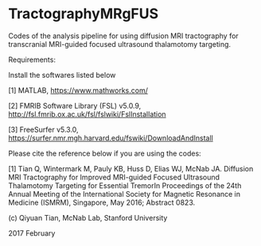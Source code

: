 # TractographyMRgFUS

Codes of the analysis pipeline for using diffusion MRI tractography for transcranial MRI-guided focused ultrasound thalamotomy targeting.

Requirements:

Install the softwares listed below

[1] MATLAB, https://www.mathworks.com/

[2] FMRIB Software Library (FSL) v5.0.9, http://fsl.fmrib.ox.ac.uk/fsl/fslwiki/FslInstallation

[3] FreeSurfer v5.3.0, https://surfer.nmr.mgh.harvard.edu/fswiki/DownloadAndInstall

Please cite the reference below if you are using the codes:

[1] Tian Q, Wintermark M, Pauly KB, Huss D, Elias WJ, McNab JA. Diffusion MRI Tractography for Improved MRI-guided Focused Ultrasound Thalamotomy Targeting for Essential TremorIn Proceedings of the 24th Annual Meeting of the International Society for Magnetic Resonance in Medicine (ISMRM), Singapore, May 2016; Abstract 0823.

(c) Qiyuan Tian, McNab Lab, Stanford University

2017 February
